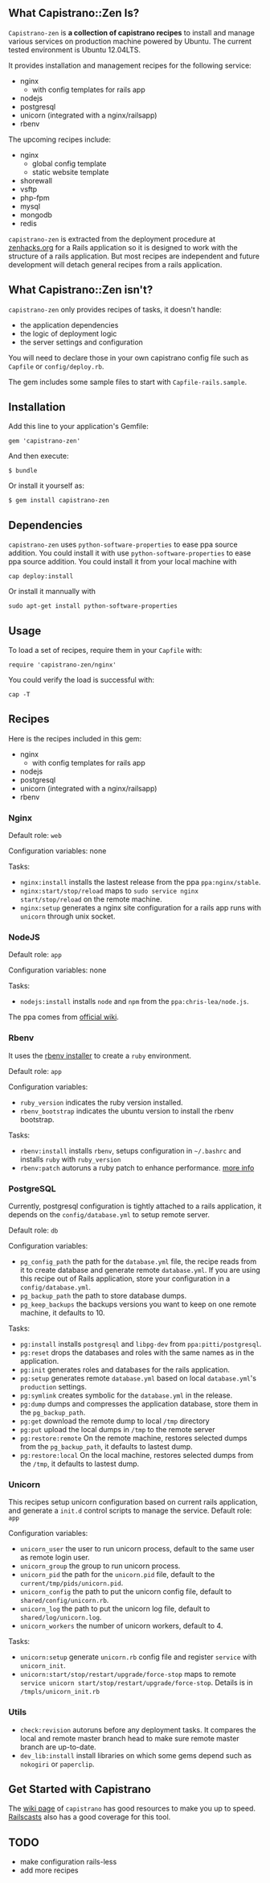 ## What Capistrano::Zen Is?
`Capistrano-zen` is **a collection of capistrano recipes** to install and manage various services on production machine powered by Ubuntu. The current tested environment is Ubuntu 12.04LTS.

It provides installation and management recipes for the following service:
- nginx
  - with config templates for rails app
- nodejs
- postgresql
- unicorn (integrated with a nginx/railsapp)
- rbenv

The upcoming recipes include:
- nginx
  - global config template
  - static website template
- shorewall
- vsftp
- php-fpm
- mysql
- mongodb
- redis

`capistrano-zen` is extracted from the deployment procedure at [zenhacks.org](zenhacks.org) for a Rails application so it is designed to work with the structure of a rails application. But most recipes are independent and future development will detach general recipes from a rails application.

## What Capistrano::Zen isn't?
`capistrano-zen` only provides recipes of tasks, it doesn't handle:

- the application dependencies
- the logic of deployment logic
- the server settings and configuration

You will need to declare those in your own capistrano config file such as `Capfile` or `config/deploy.rb`.

The gem includes some sample files to start with `Capfile-rails.sample`.

## Installation

Add this line to your application's Gemfile:

    gem 'capistrano-zen'

And then execute:

    $ bundle

Or install it yourself as:

    $ gem install capistrano-zen

## Dependencies
`capistrano-zen` uses `python-software-properties` to ease ppa source addition. You could install it with  use `python-software-properties` to ease ppa source addition. You could install it from your local machine with 

    cap deploy:install

Or install it mannually with 

    sudo apt-get install python-software-properties

## Usage

To load a set of recipes, require them in your `Capfile` with:

    require 'capistrano-zen/nginx'

You could verify the load is successful with:

    cap -T

## Recipes
Here is the recipes included in this gem:

- nginx
  - with config templates for rails app
- nodejs
- postgresql
- unicorn (integrated with a nginx/railsapp)
- rbenv

### Nginx
Default role: `web`

Configuration variables: none

Tasks:
- `nginx:install` installs the lastest release from the ppa `ppa:nginx/stable`.
- `nginx:start/stop/reload` maps to `sudo service nginx start/stop/reload` on the remote machine.
- `nginx:setup` generates a nginx site configuration for a rails app runs with `unicorn` through unix socket.

### NodeJS
Default role: `app`

Configuration variables: none

Tasks:
- `nodejs:install` installs `node` and `npm` from the `ppa:chris-lea/node.js`.

The ppa comes from [official wiki](https://github.com/joyent/node/wiki/Installing-Node.js-via-package-manager).

### Rbenv
It uses the [rbenv installer](https://github.com/fesplugas/rbenv-installer) to create a `ruby` environment.

Default role: `app`

Configuration variables:
- `ruby_version` indicates the ruby version installed.
- `rbenv_bootstrap` indicates the ubuntu version to install the rbenv bootstrap.

Tasks:
- `rbenv:install` installs `rbenv`, setups configuration in `~/.bashrc` and installs `ruby` with `ruby_version`
- `rbenv:patch` autoruns a ruby patch to enhance performance. [more info](https://gist.github.com/1688857?utm_source=rubyweekly&utm_medium=email)

### PostgreSQL
Currently, postgresql configuration is tightly attached to a rails application, it depends on the `config/database.yml` to setup remote server.

Default role: `db`

Configuration variables:
- `pg_config_path` the path for the `database.yml` file, the recipe reads from it to create database and generate remote `database.yml`. If you are using this recipe out of Rails application, store your configuration in a `config/database.yml`. 
- `pg_backup_path` the path to store database dumps.
- `pg_keep_backups` the backups versions you want to keep on one remote machine, it defaults to 10.

Tasks:
- `pg:install` installs `postgresql` and `libpg-dev` from `ppa:pitti/postgresql`.
- `pg:reset` drops the databases and roles with the same names as in the application.
- `pg:init` generates roles and databases for the rails application.
- `pg:setup` generates remote `database.yml` based on local `database.yml`'s `production` settings.
- `pg:symlink` creates symbolic for the `database.yml` in the release.
- `pg:dump` dumps and compresses the application database, store them in the `pg_backup_path`.
- `pg:get` download the remote dump to local `/tmp` directory
- `pg:put` upload the local dumps in `/tmp` to the remote server
- `pg:restore:remote` On the remote machine, restores selected dumps from the `pg_backup_path`, it defaults to lastest dump.
- `pg:restore:local` On the local machine, restores selected dumps from the `/tmp`, it defaults to lastest dump.

### Unicorn
This recipes setup unicorn configuration based on current rails application, and generate a `init.d` control scripts to manage the service.
Default role: `app`

Configuration variables: 
- `unicorn_user` the user to run unicorn process, default to the same user as remote login user.
- `unicorn_group` the group to run unicorn process.
- `unicorn_pid` the path for the `unicorn.pid` file, default to the `current/tmp/pids/unicorn.pid`.
- `unicorn_config` the path to put the unicorn config file, default to `shared/config/unicorn.rb`.
- `unicorn_log` the path to put the unicorn log file, default to `shared/log/unicorn.log`.
- `unicorn_workers` the number of unicorn workers, default to 4.

Tasks: 
- `unicorn:setup` generate `unicorn.rb` config file and register `service` with `unicorn_init`.
- `unicorn:start/stop/restart/upgrade/force-stop` maps to remote `service unicorn start/stop/restart/upgrade/force-stop`. Details is in `/tmpls/unicorn_init.rb`

### Utils
- `check:revision` autoruns before any deployment tasks. It compares the local and remote master branch head to make sure remote master branch are up-to-date.
- `dev_lib:install` install libraries on which some gems depend such as `nokogiri` or `paperclip`.

## Get Started with Capistrano
The [wiki page](https://github.com/capistrano/capistrano/wiki) of `capistrano` has good resources to make you up to speed.
[Railscasts](http://railscasts.com/episodes?utf8=%E2%9C%93&search=capistrano) also has a good coverage for this tool.

## TODO
- make configuration rails-less
- add more recipes
